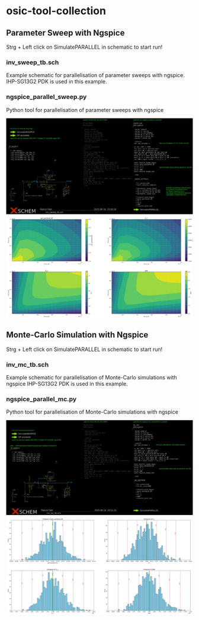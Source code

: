 # osic-tool-collection

## Parameter Sweep with Ngspice
Strg + Left click on SimulatePARALLEL in schematic to start run!
### inv_sweep_tb.sch
Example schematic for parallelisation of parameter sweeps with ngspice. IHP-SG13G2 PDK is used in this example.
### ngspice_parallel_sweep.py
Python tool for parallelisation of parameter sweeps with ngspice

![Parameter Sweep Schematic](./img/param_sweep_schem.jpg)
![Parameter Sweep Results](./img/param_sweep_res.jpg)

## Monte-Carlo Simulation with Ngspice
Strg + Left click on SimulatePARALLEL in schematic to start run!
### inv_mc_tb.sch
Example schematic for parallelisation of Monte-Carlo simulations with ngspice IHP-SG13G2 PDK is used in this example.
### ngspice_parallel_mc.py
Python tool for parallelisation of Monte-Carlo simulations with ngspice

![Monte-Carlo Simulation Schematic](./img/mc_sim_schem.jpg)
![Monte-Carlo Simulation Results](./img/mc_sim_res.jpg)
